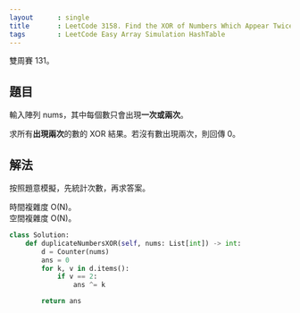 ```yaml
---
layout      : single
title       : LeetCode 3158. Find the XOR of Numbers Which Appear Twice
tags        : LeetCode Easy Array Simulation HashTable
---
```

雙周賽 131。

## 題目

輸入陣列 nums，其中每個數只會出現**一次或兩次**。  

求所有**出現兩次**的數的 XOR 結果。若沒有數出現兩次，則回傳 0。  

## 解法

按照題意模擬，先統計次數，再求答案。  

時間複雜度 O(N)。  
空間複雜度 O(N)。  

```python
class Solution:
    def duplicateNumbersXOR(self, nums: List[int]) -> int:
        d = Counter(nums)
        ans = 0
        for k, v in d.items():
            if v == 2:
                ans ^= k

        return ans
```
